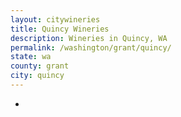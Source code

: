 ```yaml
---
layout: citywineries
title: Quincy Wineries
description: Wineries in Quincy, WA
permalink: /washington/grant/quincy/
state: wa
county: grant
city: quincy
---
```

-
